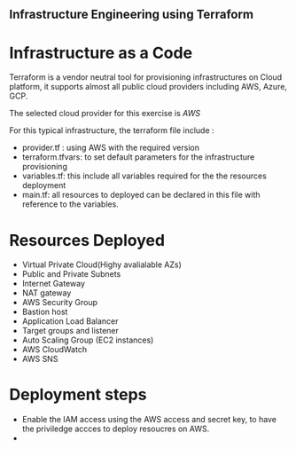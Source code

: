 ## Infrastructure Engineering using Terraform 

# Infrastructure as a Code

Terraform is a vendor neutral tool for provisioning infrastructures on Cloud platform, it supports almost all public cloud providers including AWS, Azure, GCP.

The selected cloud provider for this exercise is *AWS*

For this typical infrastructure, the terraform file include :
* provider.tf : using AWS with the required version
* terraform.tfvars: to set default parameters for the infrastructure provisioning
* variables.tf: this include all variables required for the the resources deployment 
* main.tf: all resources to deployed can be declared in this file with reference to the variables.


# Resources Deployed

* Virtual Private Cloud(Highy avalialable AZs)
* Public and Private Subnets
* Internet Gateway
* NAT gateway
* AWS Security Group
* Bastion host
* Application Load Balancer
* Target groups and listener
* Auto Scaling Group (EC2 instances)
* AWS CloudWatch
* AWS SNS 

# Deployment steps

* Enable the IAM access using the AWS access and secret key, to have the priviledge accces to deploy resoucres on AWS.
* 




